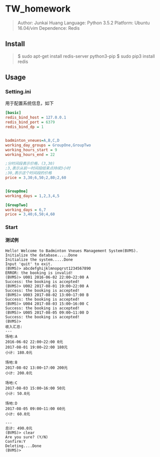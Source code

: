 # TW_homework

> Author: Junkai Huang
> Language: Python 3.5.2
> Platform: Ubuntu 16.04/vim
> Dependence: Redis

## Install
>$ sudo apt-get install redis-server python3-pip
>$ sudo pip3 install redis

## Usage
### Setting.ini
用于配置系统信息，如下
```ini
[basic]
redis_bind_host = 127.0.0.1
redis_bind_port = 6379
redis_bind_dp = 1


badminton_vneues=A,B,C,D
working_day_groups = GroupOne,GroupTwo
working_hours_start = 9
working_hours_end = 22

;分时间段表示价格，(3,30)
;3,表示从前一时间段结束点持续3小时
;30,表示这个时间段的价格
price = 3,30;6,50;2,80;2,60


[GroupOne]
working_days = 1,2,3,4,5

[GroupTwo]
working_days = 6,7
price = 3,40;6,50;4,60

```

### Start
#### 测试例
```
Hello! Welcome to Badminton Vneues Management System(BVMS).
Initialize the database.....Done
Initialize the system.....Done
Input 'quit' to exit. 
(BVMS)> abcdefghijklmnopqrst1234567890
ERROR: the booking is invalid!
(BVMS)> U001 2016-06-02 22:00~22:00 A
Success: the booking is accepted!
(BVMS)> U002 2017-08-01 19:00~22:00 A
Success: the booking is accepted!
(BVMS)> U003 2017-08-02 13:00~17:00 B
Success: the booking is accepted!
(BVMS)> U004 2017-08-03 15:00~16:00 C
Success: the booking is accepted!
(BVMS)> U005 2017-08-05 09:00~11:00 D
Success: the booking is accepted!
(BVMS)> 
收⼊汇总:
---
场地:A
2016-06-02 22:00~22:00 0元
2017-08-01 19:00~22:00 180元
⼩计: 180.0元

场地:B
2017-08-02 13:00~17:00 200元
⼩计: 200.0元

场地:C
2017-08-03 15:00~16:00 50元
⼩计: 50.0元

场地:D
2017-08-05 09:00~11:00 60元
⼩计: 60.0元

---
总计: 490.0元
(BVMS)> clear
Are you sure? (Y/N)
Confirm:Y
Deleting....Done
(BVMS)> 
```


